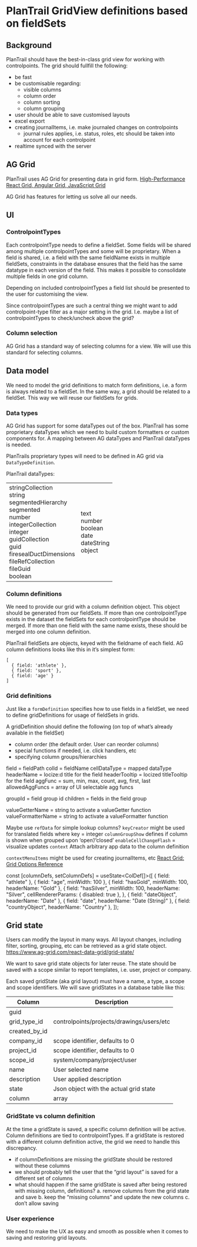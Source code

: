 # PlanTrail GridView definitions based on fieldSets
## Background
PlanTrail should have the best-in-class grid view for working with controlpoints. The grid should fullfill the following:
- be fast
- be customisable regarding:
  - visible columns
  - column order
  - column sorting
  - column grouping
- user should be able to save customised layouts
- excel export
- creating journalItems, i.e. make journaled changes on controlpoints
  - journal rules applies, i.e. status, roles, etc should be taken into account for each controlpoint
- realtime synced with the server
## AG Grid
PlanTrail uses AG Grid for presenting data in grid form. 
[High-Performance React Grid, Angular Grid, JavaScript Grid](https://www.ag-grid.com/)

AG Grid has features for letting us solve all our needs.
## UI
### ControlpointTypes
Each controlpointType needs to define a fieldSet. Some fields will be shared among multiple controlpointTypes and some will be proprietary. When a field is shared, i.e. a field with the same fieldName exists in multiple fieldSets, constraints in the database ensures that the field has the same datatype in each version of the field. This makes it possible to consolidate multiple fields in one grid column.

Depending on included controlpointTypes a field list should be presented to the user for customising the view.

Since controlpointTypes are such a central thing we might want to add controlpoint-type filter as a major setting in the grid. I.e. maybe a list of controlpointTypes to check/uncheck above the grid?

### Column selection
AG Grid has a standard way of selecting columns for a view. We will use this standard for selecting columns.

## Data model
We need to model the grid definitions to match form definitions, i.e. a form is always related to a fieldSet. In the same way, a grid should be related to a fieldSet. This way we will reuse our fieldSets for grids.

### Data types
AG Grid has support for some dataTypes out of the box. PlanTrail has some proprietary dataTypes which we need to build custom formatters or custom components for. A mapping between AG dataTypes and PlanTrail dataTypes is needed.

PlanTrails proprietary types will need to be defined in AG grid via `DataTypeDefinition`.

PlanTrail dataTypes:

|                                                              |                                                           |
|--------------------------------------------------------------|-----------------------------------------------------------|
| stringCollection<br>string<br>segmentedHierarchy<br>segmented<br>number<br>integerCollection<br>integer<br>guidCollection<br>guid<br>firesealDuctDimensions<br>fileRefCollection<br>fileGuid<br>boolean | text<br>number<br>boolean<br>date<br>dateString<br>object |

### Column definitions
We need to provide our grid with a column definition object. This object should be generated from our fieldSets. If more than one controlpointType exists in the dataset the fieldSets for each controlpointType should be merged. If more than one field with the same name exists, these should be merged into one column definition.

PlanTrail fieldSets are objects, keyed with the fieldname of each field. AG column definitions looks like this in it’s simplest form:
```
[
  { field: 'athlete' },
  { field: 'sport' },
  { field: 'age' }
]
```

### Grid definitions
Just like a `formDefinition` specifies how to use fields in a fieldSet, we need to define gridDefinitions for usage of fieldSets in grids.

A gridDefinition should define the following (on top of what’s already available in the fieldSet)
- column order (the default order. User can reorder columns)
- special functions if needed, i.e. click handlers, etc
- specifying column groups/hierarchies

field = fieldPath
colId = fieldName
cellDataType = mapped dataType
headerName = locize:d title for the field
headerTooltip = locized titleTooltip for the field
aggFunc = sum, min, max, count, avg, first, last
allowedAggFuncs = array of UI selectable agg funcs

groupId = field group id
children = fields in the field group



valueGetterName = string to activate a valueGetter function
valueFormatterName = string to activate a valueFormatter function


Maybe use `refData` for simple lookup columns?
`keyCreator` might be used for translated fields where key = integer
`columnGroupShow` defines if column is shown when grouped upon ‘open’/‘closed’
`enableCellChangeFlash`  = visualize updates
`context` Attach arbitrary app data to the column definition

`contextMenuItems` might be used for creating journalItems, etc
[React Grid: Grid Options Reference](https://www.ag-grid.com/react-data-grid/grid-options/%23reference-accessories-getContextMenuItems)




const [columnDefs, setColumnDefs] = useState<ColDef[]>([
    { field: "athlete" },
    { field: "age", minWidth: 100 },
    { field: "hasGold", minWidth: 100, headerName: "Gold" },
    {
      field: "hasSilver",
      minWidth: 100,
      headerName: "Silver",
      cellRendererParams: { disabled: true },
    },
    { field: "dateObject", headerName: "Date" },
    { field: "date", headerName: "Date (String)" },
    { field: "countryObject", headerName: "Country" },
  ]);

## Grid state
Users can modify the layout in many ways. All layout changes, including filter, sorting, grouping, etc can be retrieved as a grid state object. 
https://www.ag-grid.com/react-data-grid/grid-state/

We want to save grid state objects for later reuse. The state should be saved with a scope similar to report templates, i.e. user, project or company. 

Each saved gridState (aka grid layout) must have a name, a type, a scope and scope identifiers. We will save gridStates in a database table like this:

| Column        | Description                               |
|---------------|-------------------------------------------|
| guid          |                                           |
| grid_type_id  | controlpoints/projects/drawings/users/etc |
| created_by_id |                                           |
| company_id    | scope identifier, defaults to 0           |
| project_id    | scope identifier, defaults to 0           |
| scope_id      | system/company/project/user               |
| name          | User selected name                        |
| description   | User applied description                  |
| state         | Json object with the actual grid state    |
| column        | array                                     |

### GridState vs column definition
At the time a gridState is saved, a specific column definition will be active. Column definitions are tied to controlpointTypes. If a gridState is restored with a different column definition active, the grid we need to handle this discrepancy.
- if columnDefinitions are missing the gridState should be restored without these columns
- we should probably tell the user that the “grid layout” is saved for a different set of columns
- what should happen if the same gridState is saved after being restored with missing column, definitions?
  a. remove columns from the grid state and save
  b. keep the “missing columns” and update the new columns
  c. don’t allow saving
### User experience
We need to make the UX as easy and smooth as possible when it comes to saving and restoring grid layouts.